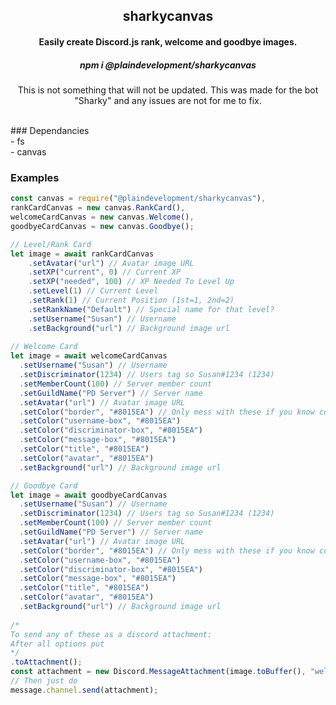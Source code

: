 <div align="center">
    <h2>sharkycanvas</h2>
    <h4>Easily create Discord.js rank, welcome and goodbye images.</h4>
    <h5>npm i @plaindevelopment/sharkycanvas</h5>
    <p>This is not something that will not be updated. This was made for the bot "Sharky" and any issues are not for me to fix.</p>
</div>
<br>
### Dependancies
<br>
- fs
<br>
- canvas

### Examples
```js
const canvas = require("@plaindevelopment/sharkycanvas"),
rankCardCanvas = new canvas.RankCard(),
welcomeCardCanvas = new canvas.Welcome(),
goodbyeCardCanvas = new canvas.Goodbye();

// Level/Rank Card
let image = await rankCardCanvas
    .setAvatar("url") // Avatar image URL
    .setXP("current", 0) // Current XP
    .setXP("needed", 100) // XP Needed To Level Up
    .setLevel(1) // Current Level
    .setRank(1) // Current Position (1st=1, 2nd=2)
    .setRankName("Default") // Special name for that level?
    .setUsername("Susan") // Username
    .setBackground("url") // Background image url
    
// Welcome Card
let image = await welcomeCardCanvas
  .setUsername("Susan") // Username
  .setDiscriminator(1234) // Users tag so Susan#1234 (1234)
  .setMemberCount(100) // Server member count
  .setGuildName("PD Server") // Server name
  .setAvatar("url") // Avatar image URL
  .setColor("border", "#8015EA") // Only mess with these if you know colour codes!
  .setColor("username-box", "#8015EA")
  .setColor("discriminator-box", "#8015EA")
  .setColor("message-box", "#8015EA")
  .setColor("title", "#8015EA")
  .setColor("avatar", "#8015EA")
  .setBackground("url") // Background image url

// Goodbye Card
let image = await goodbyeCardCanvas
  .setUsername("Susan") // Username
  .setDiscriminator(1234) // Users tag so Susan#1234 (1234)
  .setMemberCount(100) // Server member count
  .setGuildName("PD Server") // Server name
  .setAvatar("url") // Avatar image URL
  .setColor("border", "#8015EA") // Only mess with these if you know colour codes!
  .setColor("username-box", "#8015EA")
  .setColor("discriminator-box", "#8015EA")
  .setColor("message-box", "#8015EA")
  .setColor("title", "#8015EA")
  .setColor("avatar", "#8015EA")
  .setBackground("url") // Background image url
  
/*
To send any of these as a discord attachment:
After all options put
*/
.toAttachment();
const attachment = new Discord.MessageAttachment(image.toBuffer(), "welcome-image.png");
// Then just do
message.channel.send(attachment);
```
